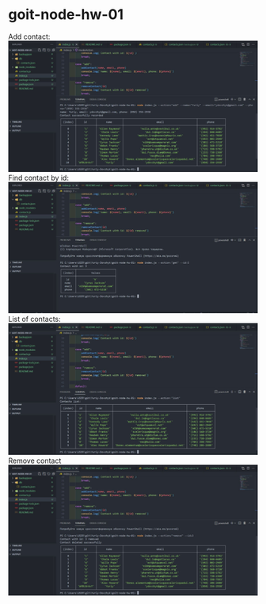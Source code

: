 # goit-node-hw-01

 Add contact:
![Image text](https://github.com/YDovzhyk/goit-node-hw-01/blob/main/images/addContact.JPG)
Find contact by id:
![Image text](https://github.com/YDovzhyk/goit-node-hw-01/blob/main/images/find.JPG)
List of contacts:
![Image text](https://github.com/YDovzhyk/goit-node-hw-01/blob/main/images/list.JPG)
Remove contact
![Image text](https://github.com/YDovzhyk/goit-node-hw-01/blob/main/images/remove.JPG)
